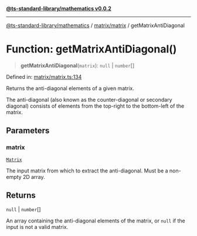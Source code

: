 [**@ts-standard-library/mathematics v0.0.2**](../../../README.md)

***

[@ts-standard-library/mathematics](../../../README.md) / [matrix/matrix](../README.md) / getMatrixAntiDiagonal

# Function: getMatrixAntiDiagonal()

> **getMatrixAntiDiagonal**(`matrix`): `null` \| `number`[]

Defined in: [matrix/matrix.ts:134](https://github.com/gabaudette/ts-stdlib/blob/725aff52e6f28b9942b278b955914b3ace9f325c/packages/mathematics/src/matrix/matrix.ts#L134)

Returns the anti-diagonal elements of a given matrix.

The anti-diagonal (also known as the counter-diagonal or secondary diagonal) consists of elements from the top-right to the bottom-left of the matrix.

## Parameters

### matrix

[`Matrix`](../type-aliases/Matrix.md)

The input matrix from which to extract the anti-diagonal. Must be a non-empty 2D array.

## Returns

`null` \| `number`[]

An array containing the anti-diagonal elements of the matrix, or `null` if the input is not a valid matrix.
